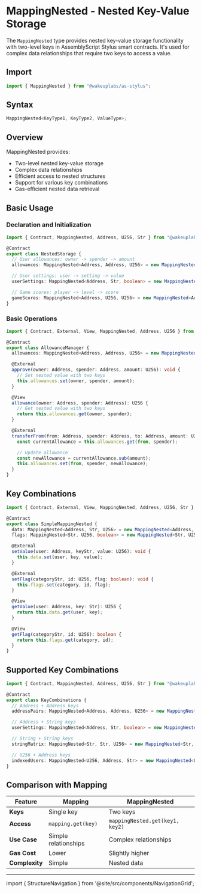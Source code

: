 # MappingNested - Nested Key-Value Storage

The `MappingNested` type provides nested key-value storage functionality with two-level keys in AssemblyScript Stylus smart contracts. It's used for complex data relationships that require two keys to access a value.

## Import

```typescript
import { MappingNested } from "@wakeuplabs/as-stylus";
```

## Syntax

```typescript
MappingNested<KeyType1, KeyType2, ValueType>;
```

## Overview

MappingNested provides:

- Two-level nested key-value storage
- Complex data relationships
- Efficient access to nested structures
- Support for various key combinations
- Gas-efficient nested data retrieval

## Basic Usage

### Declaration and Initialization

```typescript
import { Contract, MappingNested, Address, U256, Str } from "@wakeuplabs/as-stylus";

@Contract
export class NestedStorage {
  // User allowances: owner -> spender -> amount
  allowances: MappingNested<Address, Address, U256> = new MappingNested<Address, Address, U256>();

  // User settings: user -> setting -> value
  userSettings: MappingNested<Address, Str, boolean> = new MappingNested<Address, Str, boolean>();

  // Game scores: player -> level -> score
  gameScores: MappingNested<Address, U256, U256> = new MappingNested<Address, U256, U256>();
}
```

### Basic Operations

```typescript
import { Contract, External, View, MappingNested, Address, U256 } from "@wakeuplabs/as-stylus";

@Contract
export class AllowanceManager {
  allowances: MappingNested<Address, Address, U256> = new MappingNested<Address, Address, U256>();

  @External
  approve(owner: Address, spender: Address, amount: U256): void {
    // Set nested value with two keys
    this.allowances.set(owner, spender, amount);
  }

  @View
  allowance(owner: Address, spender: Address): U256 {
    // Get nested value with two keys
    return this.allowances.get(owner, spender);
  }

  @External
  transferFrom(from: Address, spender: Address, to: Address, amount: U256): void {
    const currentAllowance = this.allowances.get(from, spender);

    // Update allowance
    const newAllowance = currentAllowance.sub(amount);
    this.allowances.set(from, spender, newAllowance);
  }
}
```

## Key Combinations

```typescript
import { Contract, External, View, MappingNested, Address, U256, Str } from "@wakeuplabs/as-stylus";

@Contract
export class SimpleMappingNested {
  data: MappingNested<Address, Str, U256> = new MappingNested<Address, Str, U256>();
  flags: MappingNested<Str, U256, boolean> = new MappingNested<Str, U256, boolean>();

  @External
  setValue(user: Address, keyStr, value: U256): void {
    this.data.set(user, key, value);
  }

  @External
  setFlag(categoryStr, id: U256, flag: boolean): void {
    this.flags.set(category, id, flag);
  }

  @View
  getValue(user: Address, key: Str): U256 {
    return this.data.get(user, key);
  }

  @View
  getFlag(categoryStr, id: U256): boolean {
    return this.flags.get(category, id);
  }
}
```

## Supported Key Combinations

```typescript
import { Contract, MappingNested, Address, U256, Str } from "@wakeuplabs/as-stylus";

@Contract
export class KeyCombinations {
  // Address + Address keys
  addressPairs: MappingNested<Address, Address, U256> = new MappingNested<Address, Address, U256>();

  // Address + String keys
  userSettings: MappingNested<Address, Str, boolean> = new MappingNested<Address, Str, boolean>();

  // String + String keys
  stringMatrix: MappingNested<Str, Str, U256> = new MappingNested<Str, Str, U256>();

  // U256 + Address keys
  indexedUsers: MappingNested<U256, Address, Str> = new MappingNested<U256, Address, Str>();
}
```

## Comparison with Mapping

| Feature        | Mapping              | MappingNested                   |
| -------------- | -------------------- | ------------------------------- |
| **Keys**       | Single key           | Two keys                        |
| **Access**     | `mapping.get(key)`   | `mappingNested.get(key1, key2)` |
| **Use Case**   | Simple relationships | Complex relationships           |
| **Gas Cost**   | Lower                | Slightly higher                 |
| **Complexity** | Simple               | Nested data                     |

---

import { StructureNavigation } from '@site/src/components/NavigationGrid';

<StructureNavigation />
